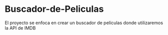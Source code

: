 # Buscador-de-Peliculas
El proyecto se enfoca en crear un buscador de películas donde utilizaremos la API de IMDB
